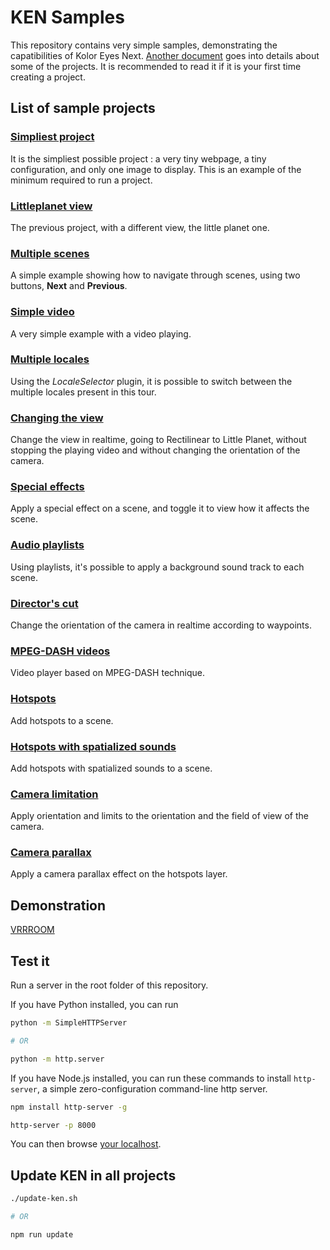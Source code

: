 # KEN Samples

This repository contains very simple samples, demonstrating the capatibilities of Kolor Eyes Next. [Another document](EXPLANATIONS.md) goes into details about some of the projects. It is recommended to read it if it is your first time creating a project.

## List of sample projects

### [Simpliest project](samples/simple-tour/)

It is the simpliest possible project : a very tiny webpage, a tiny configuration, and only one image to display. This is an example of the minimum required to run a project.

### [Littleplanet view](samples/littleplanet/)

The previous project, with a different view, the little planet one.

### [Multiple scenes](samples/multiple-scenes/)

A simple example showing how to navigate through scenes, using two buttons, **Next** and **Previous**.

### [Simple video](samples/video/)

A very simple example with a video playing.

### [Multiple locales](samples/multiple-locales/)

Using the *LocaleSelector* plugin, it is possible to switch between the multiple locales present in this tour.

### [Changing the view](samples/change-view/)

Change the view in realtime, going to Rectilinear to Little Planet, without stopping the playing video and without changing the orientation of the camera.

### [Special effects](samples/special-effects/)

Apply a special effect on a scene, and toggle it to view how it affects the scene.

### [Audio playlists](samples/audio-playlists/)

Using playlists, it's possible to apply a background sound track to each scene.

### [Director's cut](samples/directors-cut/)

Change the orientation of the camera in realtime according to waypoints.

### [MPEG-DASH videos](samples/mpeg-dash/)

Video player based on MPEG-DASH technique.

### [Hotspots](samples/hotspots/)

Add hotspots to a scene.

### [Hotspots with spatialized sounds](samples/hotspots-sounds/)

Add hotspots with spatialized sounds to a scene.

### [Camera limitation](samples/camera-limits/)

Apply orientation and limits to the orientation and the field of view of the camera.

### [Camera parallax](samples/camera-parallax/)

Apply a camera parallax effect on the hotspots layer.

## Demonstration

[VRRROOM](samples/vrrroom/)

## Test it

Run a server in the root folder of this repository.

If you have Python installed, you can run
````bash
python -m SimpleHTTPServer

# OR

python -m http.server
````

If you have Node.js installed, you can run these commands to install `http-server`, a simple zero-configuration command-line http server.
````bash
npm install http-server -g

http-server -p 8000
````

You can then browse [your localhost](http://localhost:8000).

## Update KEN in all projects

````bash
./update-ken.sh

# OR

npm run update
````